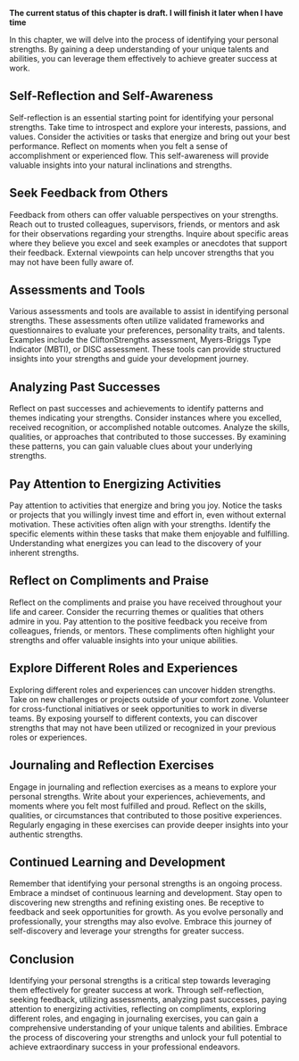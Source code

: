 **The current status of this chapter is draft. I will finish it later when I have time**

In this chapter, we will delve into the process of identifying your personal strengths. By gaining a deep understanding of your unique talents and abilities, you can leverage them effectively to achieve greater success at work.

Self-Reflection and Self-Awareness
----------------------------------

Self-reflection is an essential starting point for identifying your personal strengths. Take time to introspect and explore your interests, passions, and values. Consider the activities or tasks that energize and bring out your best performance. Reflect on moments when you felt a sense of accomplishment or experienced flow. This self-awareness will provide valuable insights into your natural inclinations and strengths.

Seek Feedback from Others
-------------------------

Feedback from others can offer valuable perspectives on your strengths. Reach out to trusted colleagues, supervisors, friends, or mentors and ask for their observations regarding your strengths. Inquire about specific areas where they believe you excel and seek examples or anecdotes that support their feedback. External viewpoints can help uncover strengths that you may not have been fully aware of.

Assessments and Tools
---------------------

Various assessments and tools are available to assist in identifying personal strengths. These assessments often utilize validated frameworks and questionnaires to evaluate your preferences, personality traits, and talents. Examples include the CliftonStrengths assessment, Myers-Briggs Type Indicator (MBTI), or DISC assessment. These tools can provide structured insights into your strengths and guide your development journey.

Analyzing Past Successes
------------------------

Reflect on past successes and achievements to identify patterns and themes indicating your strengths. Consider instances where you excelled, received recognition, or accomplished notable outcomes. Analyze the skills, qualities, or approaches that contributed to those successes. By examining these patterns, you can gain valuable clues about your underlying strengths.

Pay Attention to Energizing Activities
--------------------------------------

Pay attention to activities that energize and bring you joy. Notice the tasks or projects that you willingly invest time and effort in, even without external motivation. These activities often align with your strengths. Identify the specific elements within these tasks that make them enjoyable and fulfilling. Understanding what energizes you can lead to the discovery of your inherent strengths.

Reflect on Compliments and Praise
---------------------------------

Reflect on the compliments and praise you have received throughout your life and career. Consider the recurring themes or qualities that others admire in you. Pay attention to the positive feedback you receive from colleagues, friends, or mentors. These compliments often highlight your strengths and offer valuable insights into your unique abilities.

Explore Different Roles and Experiences
---------------------------------------

Exploring different roles and experiences can uncover hidden strengths. Take on new challenges or projects outside of your comfort zone. Volunteer for cross-functional initiatives or seek opportunities to work in diverse teams. By exposing yourself to different contexts, you can discover strengths that may not have been utilized or recognized in your previous roles or experiences.

Journaling and Reflection Exercises
-----------------------------------

Engage in journaling and reflection exercises as a means to explore your personal strengths. Write about your experiences, achievements, and moments where you felt most fulfilled and proud. Reflect on the skills, qualities, or circumstances that contributed to those positive experiences. Regularly engaging in these exercises can provide deeper insights into your authentic strengths.

Continued Learning and Development
----------------------------------

Remember that identifying your personal strengths is an ongoing process. Embrace a mindset of continuous learning and development. Stay open to discovering new strengths and refining existing ones. Be receptive to feedback and seek opportunities for growth. As you evolve personally and professionally, your strengths may also evolve. Embrace this journey of self-discovery and leverage your strengths for greater success.

Conclusion
----------

Identifying your personal strengths is a critical step towards leveraging them effectively for greater success at work. Through self-reflection, seeking feedback, utilizing assessments, analyzing past successes, paying attention to energizing activities, reflecting on compliments, exploring different roles, and engaging in journaling exercises, you can gain a comprehensive understanding of your unique talents and abilities. Embrace the process of discovering your strengths and unlock your full potential to achieve extraordinary success in your professional endeavors.
